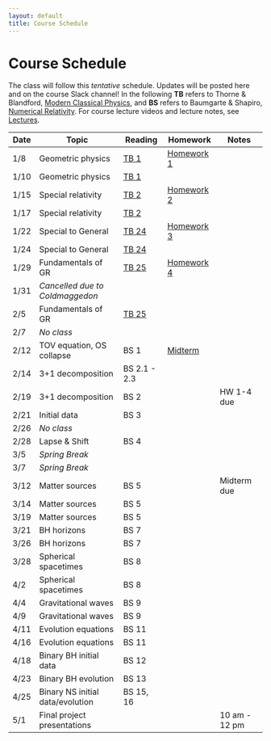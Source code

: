 ```yaml
---
layout: default
title: Course Schedule
---
```


# Course Schedule

The class will follow this _tentative_ schedule. Updates will be posted here and on the course Slack channel! In the following **TB** refers to Thorne & Blandford, [Modern Classical Physics](http://catalog.lib.msu.edu/record=b12356242\~S39a), and **BS** refers to Baumgarte & Shapiro, [Numerical Relativity](http://catalog.lib.msu.edu/record=b12974302\~S39a). 
For course lecture videos and lecture notes, see [Lectures](lectures.md).

Date  | Topic                      | Reading | Homework | Notes
------|----------------------------|-----------|----------|------
1/8  | Geometric physics | [TB 1](https://www.dropbox.com/s/eef43cw6bxs4otm/1201.1.K.pdf?dl=0) | [Homework 1](assignments/hw1.md) |
1/10 | Geometric physics | [TB 1](https://www.dropbox.com/s/eef43cw6bxs4otm/1201.1.K.pdf?dl=0) | 
1/15 | Special relativity | [TB 2](https://www.dropbox.com/s/u0djrahgq0aha2b/1202.1.K.pdf?dl=0) | [Homework 2](assignments/hw2.md)
1/17 | Special relativity | [TB 2](https://www.dropbox.com/s/u0djrahgq0aha2b/1202.1.K.pdf?dl=0)
1/22 | Special to General | [TB 24](https://www.dropbox.com/s/22nb9u126445lgd/1224.2.K.pdf?dl=0) | [Homework 3](assignments/hw3.md)
1/24 | Special to General | [TB 24](https://www.dropbox.com/s/22nb9u126445lgd/1224.2.K.pdf?dl=0)
1/29 | Fundamentals of GR | [TB 25](https://www.dropbox.com/s/mvwl0aft8mcuma2/1225.2.K.pdf?dl=0) | [Homework 4](assignments/hw4.md)
1/31 | _Cancelled due to Coldmaggedon_
2/5 | Fundamentals of GR | [TB 25](https://www.dropbox.com/s/mvwl0aft8mcuma2/1225.2.K.pdf?dl=0) | | 
2/7 | _No class_ 
2/12 | TOV equation, OS collapse | BS 1 | [Midterm](projects.md) | 
2/14 | 3+1 decomposition | BS 2.1 - 2.3 | 
2/19 | 3+1 decomposition | BS 2 | | HW 1-4 due
2/21 | Initial data | BS 3 
2/26 | _No class_
2/28 | Lapse & Shift | BS 4 | | 
3/5 | _Spring Break_
3/7 | _Spring Break_
3/12 | Matter sources | BS 5 | | Midterm due
3/14 | Matter sources | BS 5
3/19 | Matter sources | BS 5 
3/21 | BH horizons | BS 7
3/26 | BH horizons | BS 7
3/28 | Spherical spacetimes | BS 8
4/2 | Spherical spacetimes | BS 8
4/4 | Gravitational waves | BS 9 
4/9 | Gravitational waves | BS 9
4/11 | Evolution equations | BS 11
4/16 | Evolution equations | BS 11
4/18 | Binary BH initial data | BS 12
4/23 | Binary BH evolution | BS 13
4/25 | Binary NS initial data/evolution | BS 15, 16
5/1 | Final project presentations | | | 10 am - 12 pm